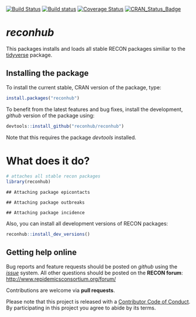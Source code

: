 
[![Build Status](https://travis-ci.org/reconhub/reconhub.svg?branch=master)](https://travis-ci.org/reconhub/reconhub) [![Build status](https://ci.appveyor.com/api/projects/status/neg802qc3673exun?svg=true)](https://ci.appveyor.com/project/dirkschumacher/reconhub) [![Coverage Status](https://img.shields.io/codecov/c/github/reconhub/reconhub/master.svg)](https://codecov.io/github/reconhub/reconhub?branch=master) [![CRAN\_Status\_Badge](http://www.r-pkg.org/badges/version/reconhub)](https://cran.r-project.org/package=reconhub)

*reconhub*
==========

This packages installs and loads all stable RECON packages similiar to the [tidyverse](https://github.com/tidyverse/tidyverse) package.

Installing the package
----------------------

To install the current stable, CRAN version of the package, type:

``` r
install.packages("reconhub")
```

To benefit from the latest features and bug fixes, install the development, *github* version of the package using:

``` r
devtools::install_github("reconhub/reconhub")
```

Note that this requires the package *devtools* installed.

What does it do?
================

``` r
# attaches all stable recon packages
library(reconhub)
```

    ## Attaching package epicontacts

    ## Attaching package outbreaks

    ## Attaching package incidence

Also, you can install all development versions of RECON packages:

``` r
reconhub::install_dev_versions()
```

Getting help online
-------------------

Bug reports and feature requests should be posted on *github* using the [*issue*](http://github.com/reconhub/reconhub/issues) system. All other questions should be posted on the **RECON forum**: <br> <http://www.repidemicsconsortium.org/forum/>

Contributions are welcome via **pull requests**.

Please note that this project is released with a [Contributor Code of Conduct](CONDUCT.md). By participating in this project you agree to abide by its terms.
